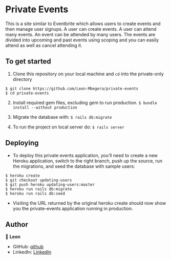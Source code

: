 # Private Events

This is a site similar to Eventbrite which allows users to create events and then manage user signups. A user can create events. A user can attend many events. An event can be attended by many users. The events are divided into upcoming and past events using scoping and you can easily attend as well as cancel attending it.

## To get started

1. Clone this repository on your local machine and `cd` into the private-only directory
```
$ git clone https://github.com/Leon-Mbegera/private-events
$ cd private-events
```
2. Install required gem files, excluding gem to run production. 
`$ bundle install --without production`

3. Migrate the database with:
`$ rails db:migrate`

4. To run the project on local server do: 
`$ rails server`

## Deploying
- To deploy this private events application, you’ll need to create a new Heroku application, switch to the right branch, push up the source, run the migrations, and seed the database with sample users:

```
$ heroku create
$ git checkout updating-users
$ git push heroku updating-users:master
$ heroku run rails db:migrate
$ heroku run rails db:seed
```

- Visiting the URL returned by the original heroku create should now show you the private-events application running in production.

## Author

👤 **Leon**

- GitHub: [github](https://github.com/Leon-Mbegera)
- LinkedIn: [LinkedIn](https://www.linkedin.com/in/leon-mbegera)